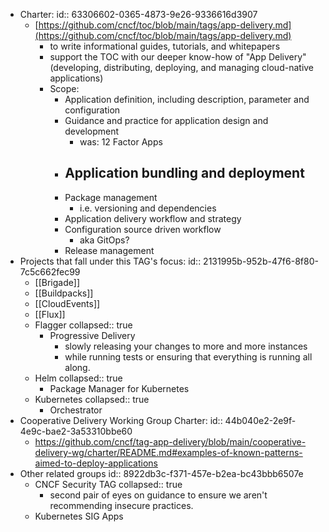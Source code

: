 - Charter:
  id:: 63306602-0365-4873-9e26-9336616d3907
	- [https://github.com/cncf/toc/blob/main/tags/app-delivery.md](https://github.com/cncf/toc/blob/main/tags/app-delivery.md)
		- to write informational guides, tutorials, and whitepapers
		- support the TOC with our deeper know-how of "App Delivery" (developing, distributing, deploying, and managing cloud-native applications)
		- Scope:
			- Application definition, including description, parameter and configuration
			- Guidance and practice for application design and development
				- was: 12 Factor Apps
			- Application bundling and deployment
				-
			- Package management
				- i.e. versioning and dependencies
			- Application delivery workflow and strategy
			- Configuration source driven workflow
				- aka GitOps?
			- Release management
- Projects that fall under this TAG's focus:
  id:: 2131995b-952b-47f6-8f80-7c5c662fec99
	- [[Brigade]]
	- [[Buildpacks]]
	- [[CloudEvents]]
	- [[Flux]]
	- Flagger
	  collapsed:: true
		- Progressive Delivery
			- slowly releasing your changes to more and more instances
			- while running tests or ensuring that everything is running all along.
	- Helm
	  collapsed:: true
		- Package Manager for Kubernetes
	- Kubernetes
	  collapsed:: true
		- Orchestrator
- Cooperative Delivery Working Group Charter:
  id:: 44b040e2-2e9f-4e9c-bae2-3a53310bbe60
	- https://github.com/cncf/tag-app-delivery/blob/main/cooperative-delivery-wg/charter/README.md#examples-of-known-patterns-aimed-to-deploy-applications
- Other related groups
  id:: 8922db3c-f371-457e-b2ea-bc43bbb6507e
	- CNCF Security TAG
	  collapsed:: true
		- second pair of eyes on guidance to ensure we aren't recommending insecure practices.
	- Kubernetes SIG Apps